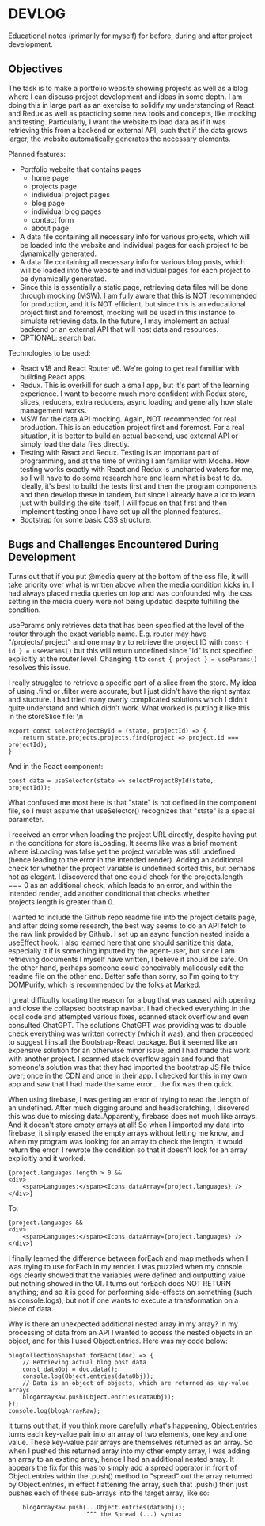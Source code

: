 # DEVLOG

Educational notes (primarily for myself) for before, during and after project development.

## Objectives

The task is to make a portfolio website showing projects as well as a blog where I can discuss project development and ideas in some depth. I am doing this in large part as an exercise to solidify my understanding of React and Redux as well as practicing some new tools and concepts, like mocking and testing. Particularly, I want the website to load data as if it was retrieving this from a backend or external API, such that if the data grows larger, the website automatically generates the necessary elements. 

Planned features:
- Portfolio website that contains pages 
    - home page
    - projects page
    - individual project pages
    - blog page
    - individual blog pages
    - contact form
    - about page
- A data file containing all necessary info for various projects, which will be loaded into the website and individual pages for each project to be dynamically generated.
- A data file containing all necessary info for various blog posts, which will be loaded into the website and individual pages for each project to be dynamically generated.
- Since this is essentially a static page, retrieving data files will be done through mocking (MSW). I am fully aware that this is NOT recommended for production, and it is NOT efficient, but since this is an educational project first and foremost, mocking will be used in this instance to simulate retrieving data. In the future, I may implement an actual backend or an external API that will host data and resources. 
- OPTIONAL: search bar. 

Technologies to be used:
* React v18 and React Router v6. We're going to get real familiar with building React apps.
* Redux. This is overkill for such a small app, but it's part of the learning experience. I want to become much more confident with Redux store, slices, reducers, extra reducers, async loading and generally how state management works.
* MSW for the data API mocking. Again, NOT recommended for real production. This is an education project first and foremost. For a real situation, it is better to build an actual backend, use external API or simply load the data files directly. 
* Testing with React and Redux. Testing is an important part of programming, and at the time of writing I am familiar with Mocha. How testing works exactly with React and Redux is uncharted waters for me, so I will have to do some research here and learn what is best to do. Ideally, it's best to build the tests first and then the program components and then develop these in tandem, but since I already have a lot to learn just with building the site itself, I will focus on that first and then implement testing once I have set up all the planned features.
* Bootstrap for some basic CSS structure. 


## Bugs and Challenges Encountered During Development

Turns out that if you put @media query at the bottom of the css file, it will take priority over what is written above when the media condition kicks in. I had always placed media queries on top and was confounded why the css setting in the media query were not being updated despite fulfilling the condition. 

useParams only retrieves data that has been specified at the level of the router through the exact variable name. E.g. router may have "/projects/:project" and one may try to retrieve the project ID with ```const { id } = useParams()``` but this will return undefined since "id" is not specified explicitly at the router level. Changing it to ```const { project } = useParams()``` resolves this issue. 

I really struggled to retrieve a specific part of a slice from the store. My idea of using .find or .filter were accurate, but I just didn't have the right syntax and stucture. I had tried many overly complicated solutions which I didn't quite understand and which didn't work. What worked is putting it like this in the storeSlice file: \n
```
export const selectProjectById = (state, projectId) => {
    return state.projects.projects.find(project => project.id === projectId);
}
```
And in the React component:
```
const data = useSelector(state => selectProjectById(state, projectId));
```
What confused me most here is that "state" is not defined in the component file, so I must assume that useSelector() recognizes that "state" is a special parameter.

I received an error when loading the project URL directly, despite having put in the conditions for store isLoading. It seems like was a brief moment where isLoading was false yet the project variable was still undefined (hence leading to the error in the intended render). Adding an additional check for whether the project variable is undefined sorted this, but perhaps not as elegant. I discovered that one could check for the projects.length === 0 as an additional check, which leads to an error, and within the intended render, add another conditional that checks whether projects.length is greater than 0. 

I wanted to include the Github repo readme file into the project details page, and after doing some research, the best way seems to do an API fetch to the raw link provided by Github. I set up an async function nested inside a useEffect hook. I also learned here that one should sanitize this data, especially it if is something inputted by the agent-user, but since I am retrieving documents I myself have written, I believe it should be safe. On the other hand, perhaps someone could conceivably malicously edit the readme file on the other end. Better safe than sorry, so I'm going to try DOMPurify, which is recommended by the folks at Marked. 

I great difficulty locating the reason for a bug that was caused with opening and close the collapsed bootstrap navbar. I had checked everything in the local code and attempted various fixes, scanned stack overflow and even consulted ChatGPT. The solutions ChatGPT was providing was to double check everything was written correctly (which it was), and then proceeded to suggest I install the Bootstrap-React package. But it seemed like an expensive solution for an otherwise minor issue, and I had made this work with another project. I scanned stack overflow again and found that someone's solution was that they had imported the bootstrap JS file twice over; once in the CDN and once in their app. I checked for this in my own app and saw that I had made the same error... the fix was then quick. 

When using firebase, I was getting an error of trying to read the .length of an undefined. After much digging around and headscratching, I disovered this was due to missing data.Apparently, firebase does not much like arrays. And it doesn't store empty arrays at all! So when I imported my data into firebase, it simply erased the empty arrays without letting me know, and when my program was looking for an array to check the length, it would return the error. I rewrote the condition so that it doesn't look for an array explicitly and it worked.

```
{project.languages.length > 0 &&
<div>
    <span>Languages:</span><Icons dataArray={project.languages} />
</div>}
```
To:
```
{project.languages &&
<div>
    <span>Languages:</span><Icons dataArray={project.languages} />
</div>}
```

I finally learned the difference between forEach and map methods when I was trying to use forEach in my render. I was puzzled when my console logs clearly showed that the variables were defined and outputting value but nothing showed in the UI. I turns out forEach does NOT RETURN anything; and so it is good for performing side-effects on something (such as console.logs), but not if one wants to execute a transformation on a piece of data. 

Why is there an unexpected additional nested array in my array? In my processing of data from an API I wanted to access the nested objects in an object, and for this I used Object.entries. Here was my code below:
```
blogCollectionSnapshot.forEach((doc) => {
    // Retrieving actual blog post data
    const dataObj = doc.data();
    console.log(Object.entries(dataObj));
    // Data is an object of objects, which are returned as key-value arrays
    blogArrayRaw.push(Object.entries(dataObj));
});
console.log(blogArrayRaw);
```
It turns out that, if you think more carefully what's happening, Object.entries turns each key-value pair into an array of two elements, one key and one value. These key-value pair arrays are themselves returned as an array. So when I pushed this returned array into my other empty array, I was adding an array to an exsting array, hence I had an additional nested array. It appears the fix for this was to simply add a spread operator in front of Object.entries within the .push() method to "spread" out the array returned by Object.entries, in effect flattening the array, such that .push() then just pushes each of these sub-arrays into the target array, like so:
```
    blogArrayRaw.push(...Object.entries(dataObj));
                      ^^^ the Spread (...) syntax
```

